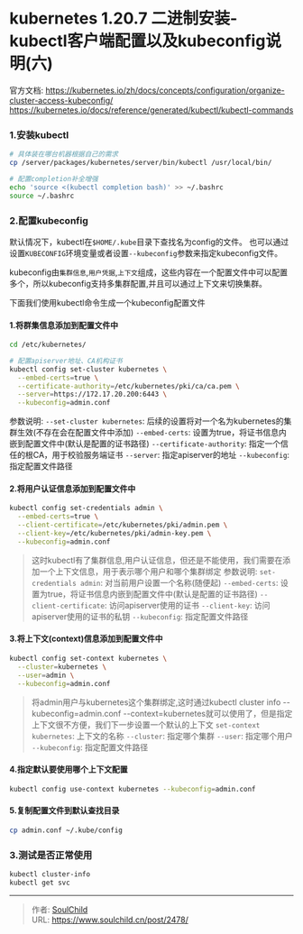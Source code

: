 # kubernetes 1.20.7 二进制安装-kubectl客户端配置以及kubeconfig说明(六)

<!--more-->
官方文档:
https://kubernetes.io/zh/docs/concepts/configuration/organize-cluster-access-kubeconfig/
https://kubernetes.io/docs/reference/generated/kubectl/kubectl-commands

### 1.安装kubectl
```bash
# 具体装在哪台机器根据自己的需求
cp /server/packages/kubernetes/server/bin/kubectl /usr/local/bin/

# 配置completion补全增强
echo 'source <(kubectl completion bash)' >> ~/.bashrc
source ~/.bashrc
```

### 2.配置kubeconfig
默认情况下，kubectl在`$HOME/.kube`目录下查找名为config的文件。 也可以通过设置`KUBECONFIG`环境变量或者设置`--kubeconfig`参数来指定kubeconfig文件。

kubeconfig由`集群信息`,`用户凭据`,`上下文`组成，这些内容在一个配置文件中可以配置多个，所以kubeconfig支持多集群配置,并且可以通过上下文来切换集群。

下面我们使用kubectl命令生成一个kubeconfig配置文件

#### 1.将群集信息添加到配置文件中
```bash
cd /etc/kubernetes/

# 配置apiserver地址、CA机构证书
kubectl config set-cluster kubernetes \
  --embed-certs=true \
  --certificate-authority=/etc/kubernetes/pki/ca/ca.pem \
  --server=https://172.17.20.200:6443 \
  --kubeconfig=admin.conf
```
参数说明: 
`--set-cluster kubernetes`: 后续的设置将对一个名为kubernetes的集群生效(不存在会在配置文件中添加)
`--embed-certs`: 设置为true，将证书信息内嵌到配置文件中(默认是配置的证书路径)
`--certificate-authority`: 指定一个信任的根CA，用于校验服务端证书
`--server`: 指定apiserver的地址
`--kubeconfig`: 指定配置文件路径

#### 2.将用户认证信息添加到配置文件中
```bash
kubectl config set-credentials admin \
  --embed-certs=true \
  --client-certificate=/etc/kubernetes/pki/admin.pem \
  --client-key=/etc/kubernetes/pki/admin-key.pem \
  --kubeconfig=admin.conf 
```
> 这时kubectl有了集群信息,用户认证信息，但还是不能使用，我们需要在添加一个上下文信息，用于表示哪个用户和哪个集群绑定
参数说明:
`set-credentials admin`: 对当前用户设置一个名称(随便起)
`--embed-certs`: 设置为true，将证书信息内嵌到配置文件中(默认是配置的证书路径)
`--client-certificate`: 访问apiserver使用的证书
`--client-key`: 访问apiserver使用的证书的私钥
`--kubeconfig`: 指定配置文件路径


#### 3.将上下文(context)信息添加到配置文件中
```bash
kubectl config set-context kubernetes \
  --cluster=kubernetes \
  --user=admin \
  --kubeconfig=admin.conf
```
> 将admin用户与kubernetes这个集群绑定,这时通过kubectl cluster info --kubeconfig=admin.conf --context=kubernetes就可以使用了，但是指定上下文很不方便，我们下一步设置一个默认的上下文
`set-context kubernetes`: 上下文的名称
`--cluster`: 指定哪个集群
`--user`: 指定哪个用户
`--kubeconfig`: 指定配置文件路径

#### 4.指定默认要使用哪个上下文配置
```bash
kubectl config use-context kubernetes --kubeconfig=admin.conf
```

#### 5.复制配置文件到默认查找目录
```bash
cp admin.conf ~/.kube/config
```

### 3.测试是否正常使用
```bash
kubectl cluster-info
kubectl get svc
```




---

> 作者: [SoulChild](https://www.soulchild.cn)  
> URL: https://www.soulchild.cn/post/2478/  

